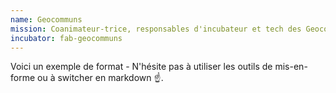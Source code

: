 ```yaml
---
name: Geocommuns
mission: Coanimateur-trice, responsables d'incubateur et tech des Geocommuns
incubator: fab-geocommuns
---
```

Voici un exemple de format  - N'hésite pas à utiliser les outils de mis-en-forme ou à switcher en markdown ☝️.
